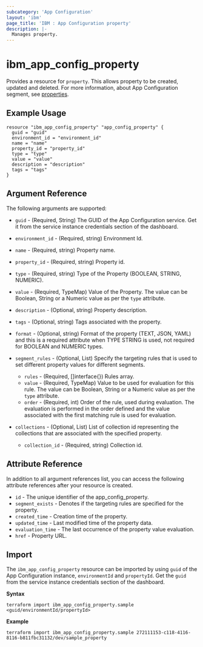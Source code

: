 ```yaml
---
subcategory: 'App Configuration'
layout: 'ibm'
page_title: 'IBM : App Configuration property'
description: |-
  Manages property.
---
```


# ibm_app_config_property

Provides a resource for `property`. This allows property to be created, updated and deleted. For more information, about App Configuration segment, see [properties](https://cloud.ibm.com/docs/app-configuration?topic=app-configuration-ac-properties).

## Example Usage

```hcl
resource "ibm_app_config_property" "app_config_property" {
  guid = "guid"
  environment_id = "environment_id"
  name = "name"
  property_id = "property_id"
  type = "type"
  value = "value"
  description = "description"
  tags = "tags"
}
```

## Argument Reference

The following arguments are supported:

- `guid` - (Required, String) The GUID of the App Configuration service. Get it from the service instance credentials section of the dashboard.

- `environment_id` - (Required, string) Environment Id.
- `name` - (Required, string) Property name.
- `property_id` - (Required, string) Property id.
- `type` - (Required, string) Type of the Property (BOOLEAN, STRING, NUMERIC).
- `value` - (Required, TypeMap) Value of the Property. The value can be Boolean, String or a Numeric value as per the `type` attribute.
- `description` - (Optional, string) Property description.
- `tags` - (Optional, string) Tags associated with the property.
- `format` - (Optional, string) Format of the property (TEXT, JSON, YAML) and this is a required attribute when TYPE STRING is used, not required for BOOLEAN and NUMERIC types.
- `segment_rules` - (Optional, List) Specify the targeting rules that is used to set different property values for different segments.
    - `rules` - (Required, []interface{}) Rules array.
    - `value` - (Required, TypeMap) Value to be used for evaluation for this rule. The value can be Boolean, String or a Numeric value as per the `type` attribute.
    - `order` - (Required, int) Order of the rule, used during evaluation. The evaluation is performed in the order defined and the value associated with the first matching rule is used for evaluation.
- `collections` - (Optional, List) List of collection id representing the collections that are associated with the specified property.
    - `collection_id` - (Required, string) Collection id.

## Attribute Reference

In addition to all argument references list, you can access the following attribute references after your resource is created.

- `id` - The unique identifier of the app_config_property.
- `segment_exists` - Denotes if the targeting rules are specified for the property.
- `created_time` - Creation time of the property.
- `updated_time` - Last modified time of the property data.
- `evaluation_time` - The last occurrence of the property value evaluation.
- `href` - Property URL.

## Import

The `ibm_app_config_property` resource can be imported by using `guid` of the App Configuration instance, `environmentId` and `propertyId`. Get the `guid` from the service instance credentials section of the dashboard.

**Syntax**

```
terraform import ibm_app_config_property.sample  <guid/environmentId/propertyId>

```

**Example**

```
terraform import ibm_app_config_property.sample 272111153-c118-4116-8116-b811fbc31132/dev/sample_property
```
